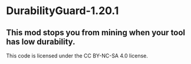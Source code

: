 # DurabilityGuard-1.20.1

## This mod stops you from mining when your tool has low durability.





This code is licensed under the CC BY-NC-SA 4.0 license.
